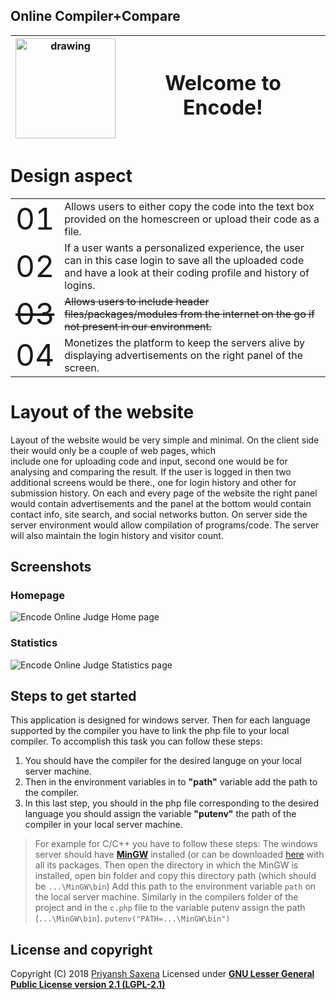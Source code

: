  

## Online Compiler+Compare

|<img src="http://bit.ly/2PY8feD" alt="drawing" width="160"/>|  <h1>Welcome to Encode!     </h1>|
| ---------------------- |-----------------|

# Design aspect
 
<html>


<body>

<table style="width:100%">
  
  <tr>
    <td> <font size="10">01 </td>    
    <td>Allows users to either copy the code into the text box provided on the homescreen or upload their code as a file.</td>    
  </tr>
 
  <tr>
    <td><font size="10">02</td>   
    <td>	If a user wants a personalized experience, the user can in this case login to save all the uploaded code and have a look at 				their coding profile and history of logins.
    </td>    
  </tr>
  
  <tr>
    <td><font size="10"><strike>03</strike></td>     
    <td> <strike>Allows users to include header files/packages/modules from the internet on the go if not present in our environment.</strike>
    </td>    
  </tr>
  
  <tr>
    <td><font size="10">04</td>    
    <td>Monetizes the platform to keep the servers alive by displaying advertisements on the right panel of the screen.
    </td>    
  </tr>
  
</table>

</body>
</html>


 

# Layout of the website

Layout of the website would be very simple and minimal. On the client side their would only be a couple of web pages, which  
include one for uploading code and input, second one would be for analysing and comparing the result. If the user is logged in then two additional screens would be there., one for login history and other for submission history. On each and every page of the website the right panel would contain advertisements and the panel at the bottom would contain contact info, site search, and social networks button. On server side the server environment would allow compilation of programs/code. The server will also maintain the login history and visitor count.

## Screenshots

### Homepage
![Encode Online Judge Home page](https://cdn.pbrd.co/images/HK5SJV6.png)
### Statistics
![Encode Online Judge Statistics page](https://cdn.pbrd.co/images/HK5Tp5K.png)

## Steps to get started

This application is designed for windows server.
Then for each language supported by the compiler you have to link the php file to your local compiler. To accomplish this task you can follow these steps:

 1. You should have the compiler for the desired languge on your local server machine.
 2. Then in the environment variables in to **"path"**  variable add the path to the compiler.
 3. In this last step, you should in the php file corresponding to the desired language you should  assign the variable **"putenv"** the path of the compiler in your local server machine.

> For example for C/C++ you have to follow these steps: The windows
> server should have **[MinGW](http://bit.ly/2O6hbNt)** installed (or can
> be downloaded
> [here](http://bit.ly/2ArXcoI)
> with all its packages. Then open the directory in which the MinGW is
> installed, open bin folder and copy this directory path (which should
> be `...\MinGW\bin`) Add this path to the environment variable `path`
> on the local server machine. Similarly in the compilers folder of the
> project and in the `c.php` file to the variable putenv assign the path
> (`...\MinGW\bin`). `putenv("PATH=...\MinGW\bin")`
## License and copyright
Copyright (C) 2018 [Priyansh Saxena](http://bit.ly/2Ji3kmj)
Licensed under [**GNU Lesser General Public License version 2.1 (LGPL-2.1)**](https://github.com/llcodeAlphall/EncodeOJ/blob/master/LICENSE)
